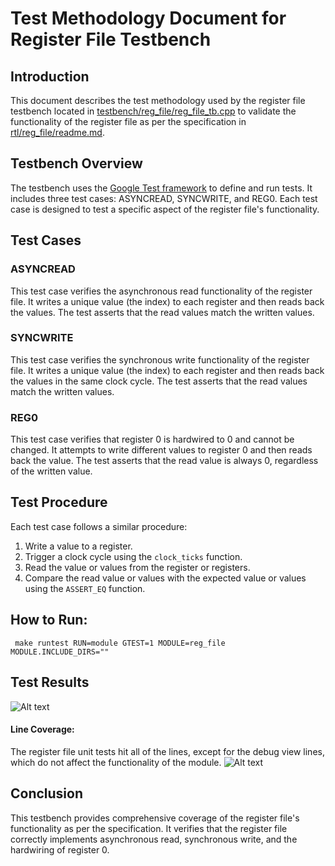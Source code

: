# Test Methodology Document for Register File Testbench

## Introduction
This document describes the test methodology used by the register file testbench located in [testbench/reg_file/reg_file_tb.cpp](TODOINSERTLINK) to validate the functionality of the register file as per the specification in [rtl/reg_file/readme.md](TODOINSERTLINK).

## Testbench Overview
The testbench uses the [Google Test framework](/testbench/readme.md) to define and run tests. It includes three test cases: ASYNCREAD, SYNCWRITE, and REG0. Each test case is designed to test a specific aspect of the register file's functionality.

## Test Cases
### ASYNCREAD
This test case verifies the asynchronous read functionality of the register file. It writes a unique value (the index) to each register and then reads back the values. The test asserts that the read values match the written values.

### SYNCWRITE
This test case verifies the synchronous write functionality of the register file. It writes a unique value (the index) to each register and then reads back the values in the same clock cycle. The test asserts that the read values match the written values.

### REG0
This test case verifies that register 0 is hardwired to 0 and cannot be changed. It attempts to write different values to register 0 and then reads back the value. The test asserts that the read value is always 0, regardless of the written value.

## Test Procedure
Each test case follows a similar procedure:
1. Write a value to a register.
2. Trigger a clock cycle using the `clock_ticks` function.
3. Read the value or values from the register or registers.
4. Compare the read value or values with the expected value or values using the `ASSERT_EQ` function.

## How to Run:
``` make runtest RUN=module GTEST=1 MODULE=reg_file MODULE.INCLUDE_DIRS=""```

## Test Results

![Alt text](/images/reg_file_test_results.png)

#### Line Coverage:
The register file unit tests hit all of the lines, except for the debug view lines, which do not affect the functionality of the module.
![Alt text](/images/reg_file_line_coverage.png)

## Conclusion
This testbench provides comprehensive coverage of the register file's functionality as per the specification. It verifies that the register file correctly implements asynchronous read, synchronous write, and the hardwiring of register 0.